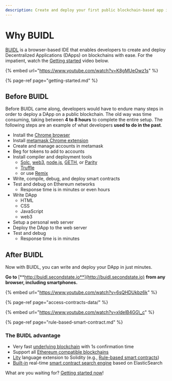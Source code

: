 ```yaml
---
description: Create and deploy your first public blockchain-based app in 5 minutes
---
```


# Why BUIDL

[BUIDL](https://buidl.secondstate.io/) is a browser-based IDE that enables developers to create and deploy Decentralized Applications \(DApps\) on blockchains with ease. For the impatient, watch the [Getting started](getting-started.md) video below.

{% embed url="https://www.youtube.com/watch?v=K8gMUeOwz1s" %}

{% page-ref page="getting-started.md" %}

## Before BUIDL

Before BUIDL came along, developers would have to endure many steps in order to deploy a DApp on a public blockchain. The old way was time consuming, taking between **4 to 8 hours** to complete the entire setup. The following steps are an example of what developers **used to do in the past**.

* Install the [Chrome browser](https://www.google.com/chrome/)
* Install [metamask Chrome extension](https://metamask.io/) 
* Create and manage accounts in metamask 
* Beg for tokens to add to accounts 
* Install compiler and deployment tools 
  * [Solc](https://solidity.readthedocs.io/en/v0.5.3/installing-solidity.html), [web3](https://web3js.readthedocs.io/en/v1.2.1/getting-started.html#adding-web3), [node.js](https://nodejs.org/), [GETH](https://geth.ethereum.org/), or [Parity](https://www.parity.io/ethereum/) 
  * [Truffle](https://www.trufflesuite.com/) 
  * or use [Remix](https://remix.ethereum.org/) 
* Write, compile, debug, and deploy smart contracts 
* Test and debug on Ethereum networks 
  * Response time is in minutes or even hours
* Write DApp 
  * HTML 
  * CSS 
  * JavaScript 
  * web3 
* Setup a personal web server 
* Deploy the DApp to the web server 
* Test and debug 
  * Response time is in minutes

## After BUIDL
Now with BUIDL, you can write and deploy your DApp in just minutes.

**Go to** [**http://buidl.secondstate.io**](http://buidl.secondstate.io) **from any browser, including smartphones.**

{% embed url="https://www.youtube.com/watch?v=6sQHDUkbz6k" %}

{% page-ref page="access-contracts-data/" %}

{% embed url="https://www.youtube.com/watch?v=xIdelB4GG\_c" %}

{% page-ref page="rule-based-smart-contract.md" %}

### The BUIDL advantage

* Very fast [underlying blockchain](../devchain/getting-started.md) with 1s confirmation time
* Support all [Ethereum compatible blockchains](working-with-ethereum.md)
* [Lity](http://www.litylang.org) language extension to Solidity \(e.g., [Rule-based smart contracts](https://www.litylang.org/business_rules/)\)
* [Built-in](access-contracts-data/) real-time [smart contract search engine](../white-papers/google-for-smart-contracts.md) based on ElasticSearch

What are you waiting for? [Getting started now](getting-started.md)!





